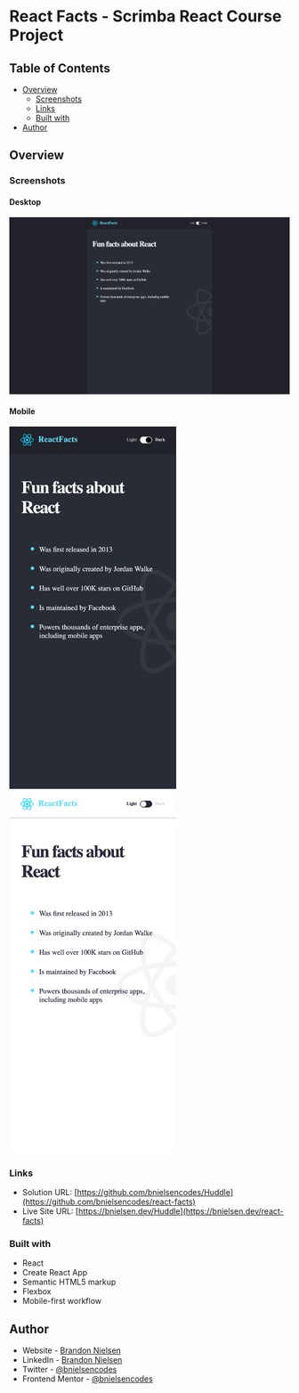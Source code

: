 # React Facts - Scrimba React Course Project

## Table of Contents

- [Overview](#overview)
  - [Screenshots](#screenshots)
  - [Links](#links)
  - [Built with](#built-with)
- [Author](#author)

## Overview

### Screenshots

#### Desktop

![screenshot of Huddle desktop website](src/images/screenshots/dark-desktop.png)

#### Mobile

<img src="src/images/screenshots/dark-mobile.png" alt="screenshot of React Facts mobile website in dark mode" width="300"><img src="src/images/screenshots/light-mobile.png" alt="screenshot of React Facts mobile website in light mode" width="300">

### Links

- Solution URL: [https://github.com/bnielsencodes/Huddle](https://github.com/bnielsencodes/react-facts)
- Live Site URL: [https://bnielsen.dev/Huddle](https://bnielsen.dev/react-facts)

### Built with

- React
- Create React App
- Semantic HTML5 markup
- Flexbox
- Mobile-first workflow

## Author

- Website - [Brandon Nielsen](https://www.bnielsen.dev)
- LinkedIn - [Brandon Nielsen](https://www.linkedin.com/in/bnielsencodes)
- Twitter - [@bnielsencodes](https://twitter.com/bnielsencodes)
- Frontend Mentor - [@bnielsencodes](https://www.frontendmentor.io/profile/bnielsencodes)
